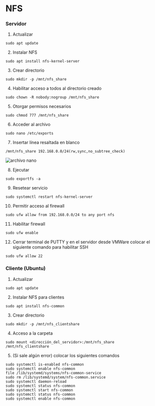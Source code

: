 # NFS
### Servidor
1. Actualizar
```
sudo apt update
```
2. Instalar NFS
```
sudo apt install nfs-kernel-server
```
3. Crear directorio
```
sudo mkdir -p /mnt/nfs_share
```
4. Habilitar acceso a todos al directorio creado
```
sudo chown -R nobody:nogroup /mnt/nfs_share
```
5. Otorgar permisos necesarios
```
sudo chmod 777 /mnt/nfs_share
```
6. Acceder al archivo
```
sudo nano /etc/exports
```
7. Insertar línea resaltada en blanco
```
/mnt/nfs_share 192.168.0.0/24(rw,sync,no_subtree_check)
```
![archivo nano](NFS/1.png)

8. Ejecutar
```
sudo exportfs -a
```
9. Resetear servicio
```
sudo systemctl restart nfs-kernel-server
```
10. Permitir acceso al firewall
```
sudo ufw allow from 192.168.0.0/24 to any port nfs
```
11. Habilitar firewall
```
sudo ufw enable
```
12. Cerrar terminal de PUTTY y en el servidor desde VMWare colocar el siguiente comando para habilitar SSH
```
sudo ufw allow 22
```
### Cliente (Ubuntu)
1. Actualizar
```
sudo apt update
```
2. Instalar NFS para clientes
```
sudo apt install nfs-common
```
3. Crear directorio
```
sudo mkdir -p /mnt/nfs_clientshare
```
4. Acceso a la carpeta
```
sudo mount <dirección_del_servidor>:/mnt/nfs_share /mnt/nfs_clientshare
```
5. (Si sale algún error) colocar los siguientes comandos
```
sudo systemctl is-enabled nfs-common
sudo systemctl enable nfs-common
file /lib/systemd/systems/nfs-common-service
sudo rm /lib/systemd/system/nfs-common.service
sudo systemctl daemon-reload
sudo systemctl status nfs-common
sudo systemctl start nfs-common
sudo systemctl status nfs-common
sudo systemctl enable nfs-common
```
